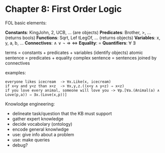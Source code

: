 # Chapter 8: First Order Logic

FOL basic elements:

**Constants**: KingJohn, 2, UCB, ... (are objects)
**Predicates**: Brother, >, ... (returns bools)
**Functions**: Sqrt, Lef tLegOf, ... (returns objects)
**Variables**: x, y, a, b, ...
**Connectives**: ∧ ∨ ¬ ⇒ ⇔
**Equality**: =
**Quantifiers**: ∀ ∃

terms = constants + predicates + variables (identify objects)
atomic sentence = predicates + equality
complex sentence = sentences joined by connectives

examples:

    everyone likes icecream  -> ∀x.Like(x, icecream)
    if x<y and y<z than x<z  -> ∀x,y,z.((x<y ∧ y<z) ⇒ x<z)
    if you love every animal, someone will love you -> ∀p.[∀a.(Animal(a) ∧ Love(p,a)) ⇒ ∃x.(Love(x,p))]

Knowlodge engineering:

- delineate task/question that the KB must support
- gather expert knowledge
- decide vocabolary (ontology)
- encode general knowlwdge
- use: give info about a problem
- use: make queries
- debug?
